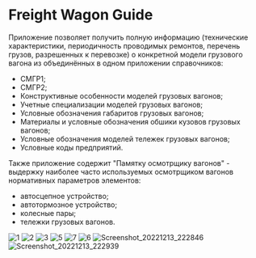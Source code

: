 # Freight Wagon Guide
Приложение позволяет получить полную информацию (технические характеристики, периодичность проводимых ремонтов, перечень грузов, разрешенных к перевозке) 
о конкретной модели грузового вагона из объединённых в одном приложении справочников:
- СМГР1;
- СМГР2;
- Конструктивные особенности моделей грузовых вагонов;
- Учетные специализации моделей грузовых вагонов;
- Условные обозначения габаритов грузовых вагонов;
- Материалы и условные обозначения обшики кузовов грузовых вагонов;
- Условные обозначения моделей тележек грузовых вагонов;
- Условные коды предприятий.

Также приложение содержит "Памятку осмотрщику вагонов" - выдержку наиболее часто используемых осмотрщиком вагонов нормативных параметров элементов:
- автосцепное устройство;
- автотормозное устройство;
- колесные пары;
- тележки грузовых вагонов.

![1](https://user-images.githubusercontent.com/77105442/198715520-4d4d98c8-70ef-44e8-8530-18d3a7b804bb.jpg)
![2](https://user-images.githubusercontent.com/77105442/198715569-e8a0956f-c80d-4779-84b3-c580984818b9.jpg)
![3](https://user-images.githubusercontent.com/77105442/198715607-f39a0704-fdab-4f63-99c2-1e92680af4cb.jpg)
![5](https://user-images.githubusercontent.com/77105442/198715646-eb992fb2-1470-4a8a-9b6f-d24aa2f21478.jpg)
![7](https://user-images.githubusercontent.com/77105442/198715663-1db08418-ca5f-4848-bc4e-7e32bb5b966a.jpg)
![6](https://user-images.githubusercontent.com/77105442/198720721-74bfe329-4ccc-4254-af39-a6646b745a8e.jpg)
![Screenshot_20221213_222846](https://user-images.githubusercontent.com/77105442/207428459-a8e1ec39-ecbb-4606-9dd4-17ff0cf20916.png)
![Screenshot_20221213_222939](https://user-images.githubusercontent.com/77105442/207428513-215175b7-6446-4338-825c-a708069723b2.png)
